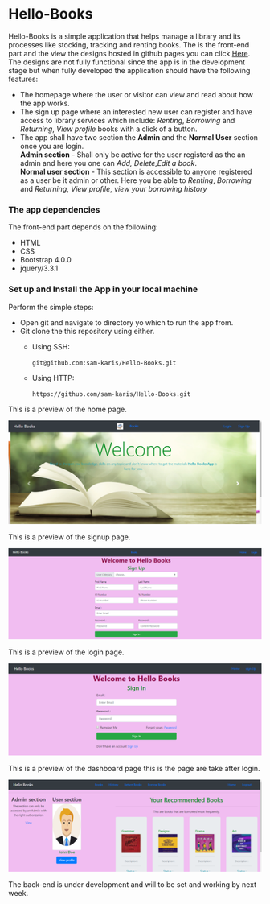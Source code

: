 # Hello-Books

Hello-Books is a simple application that helps manage a library and its processes like stocking, tracking and renting books. The is the front-end part and the view the designs hosted in github pages you can click [Here](https://sam-karis.github.io/designs/UI/).   
The designs are not fully functional since the app is in the development stage but when fully developed the application should have the following features:  
- The homepage where the user or visitor can view and read about how the app works.
- The sign up page where an interested new user can register and have access to library services which include: *Renting*, *Borrowing* and *Returning*, *View profile* books with a click of a button.
- The app shall have two section the **Admin** and the **Normal User** section once you are login.   
**Admin section** - Shall only be active for the user registerd as the an admin and here you one can *Add, Delete,Edit a book*.   
**Normal user section** - This section is accessible to anyone registered as a user be it admin or other. Here you be able to *Renting*, *Borrowing* and *Returning*, *View profile*, *view your borrowing history*   
    

### The app dependencies
The front-end part depends on the following:
- HTML
- CSS
- Bootstrap 4.0.0
- jquery/3.3.1
   
### Set up and Install the App in your local machine
Perform the simple steps:   
- Open git and navigate to directory yo which to run the app from.
- Git clone the this repository using either.
  - Using SSH:
    
    ``git@github.com:sam-karis/Hello-Books.git``
  
  - Using HTTP:
    
    ``https://github.com/sam-karis/Hello-Books.git``

This is a preview of the home page.   

![Screenshot](screenshots/homepage.png)

This is a preview of the signup page.  

![Screenshot](screenshots/signup.png)

This is a preview of the login page.  

![Screenshot](screenshots/login.png)

This is a preview of the dashboard page this is the page are take after login.  

![Screenshot](screenshots/dashboard.png)

The back-end is under development and will to be set and working by next week.